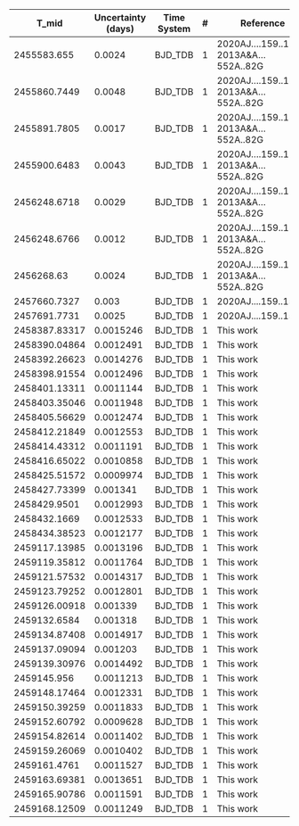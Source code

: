 |T_mid        |Uncertainty (days)|Time System|#  |Reference                             |
|-------------|------------------|-----------|---|--------------------------------------|
|2455583.655  |0.0024            |BJD_TDB    |1  |2020AJ….159..150P; 2013A&A…552A..82G  |
|2455860.7449 |0.0048            |BJD_TDB    |1  |2020AJ….159..150P; 2013A&A…552A..82G  |
|2455891.7805 |0.0017            |BJD_TDB    |1  |2020AJ….159..150P; 2013A&A…552A..82G  |
|2455900.6483 |0.0043            |BJD_TDB    |1  |2020AJ….159..150P; 2013A&A…552A..82G  |
|2456248.6718 |0.0029            |BJD_TDB    |1  |2020AJ….159..150P; 2013A&A…552A..82G  |
|2456248.6766 |0.0012            |BJD_TDB    |1  |2020AJ….159..150P; 2013A&A…552A..82G  |
|2456268.63   |0.0024            |BJD_TDB    |1  |2020AJ….159..150P; 2013A&A…552A..82G  |
|2457660.7327 |0.003             |BJD_TDB    |1  |2020AJ....159..150P                   |
|2457691.7731 |0.0025            |BJD_TDB    |1  |2020AJ....159..150P                   |
|2458387.83317|0.0015246         |BJD_TDB    |1  |This work                             |
|2458390.04864|0.0012491         |BJD_TDB    |1  |This work                             |
|2458392.26623|0.0014276         |BJD_TDB    |1  |This work                             |
|2458398.91554|0.0012496         |BJD_TDB    |1  |This work                             |
|2458401.13311|0.0011144         |BJD_TDB    |1  |This work                             |
|2458403.35046|0.0011948         |BJD_TDB    |1  |This work                             |
|2458405.56629|0.0012474         |BJD_TDB    |1  |This work                             |
|2458412.21849|0.0012553         |BJD_TDB    |1  |This work                             |
|2458414.43312|0.0011191         |BJD_TDB    |1  |This work                             |
|2458416.65022|0.0010858         |BJD_TDB    |1  |This work                             |
|2458425.51572|0.0009974         |BJD_TDB    |1  |This work                             |
|2458427.73399|0.001341          |BJD_TDB    |1  |This work                             |
|2458429.9501 |0.0012993         |BJD_TDB    |1  |This work                             |
|2458432.1669 |0.0012533         |BJD_TDB    |1  |This work                             |
|2458434.38523|0.0012177         |BJD_TDB    |1  |This work                             |
|2459117.13985|0.0013196         |BJD_TDB    |1  |This work                             |
|2459119.35812|0.0011764         |BJD_TDB    |1  |This work                             |
|2459121.57532|0.0014317         |BJD_TDB    |1  |This work                             |
|2459123.79252|0.0012801         |BJD_TDB    |1  |This work                             |
|2459126.00918|0.001339          |BJD_TDB    |1  |This work                             |
|2459132.6584 |0.001318          |BJD_TDB    |1  |This work                             |
|2459134.87408|0.0014917         |BJD_TDB    |1  |This work                             |
|2459137.09094|0.001203          |BJD_TDB    |1  |This work                             |
|2459139.30976|0.0014492         |BJD_TDB    |1  |This work                             |
|2459145.956  |0.0011213         |BJD_TDB    |1  |This work                             |
|2459148.17464|0.0012331         |BJD_TDB    |1  |This work                             |
|2459150.39259|0.0011833         |BJD_TDB    |1  |This work                             |
|2459152.60792|0.0009628         |BJD_TDB    |1  |This work                             |
|2459154.82614|0.0011402         |BJD_TDB    |1  |This work                             |
|2459159.26069|0.0010402         |BJD_TDB    |1  |This work                             |
|2459161.4761 |0.0011527         |BJD_TDB    |1  |This work                             |
|2459163.69381|0.0013651         |BJD_TDB    |1  |This work                             |
|2459165.90786|0.0011591         |BJD_TDB    |1  |This work                             |
|2459168.12509|0.0011249         |BJD_TDB    |1  |This work                             |
